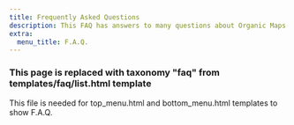```yaml
---
title: Frequently Asked Questions
description: This FAQ has answers to many questions about Organic Maps app, our contributors, and our project
extra:
  menu_title: F.A.Q.
---
```


### This page is replaced with taxonomy "faq" from templates/faq/list.html template

This file is needed for top_menu.html and bottom_menu.html templates to show F.A.Q.
